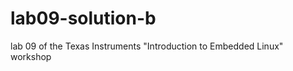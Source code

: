 lab09-solution-b
================

lab 09 of the Texas Instruments "Introduction to Embedded Linux" workshop
